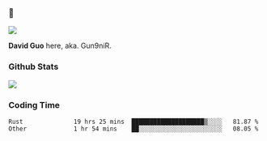 ### 👋

![](https://komarev.com/ghpvc/?username=Gun9niR&label=Total+Views)

**David Guo** here, aka. Gun9niR.

### Github Stats

<img src="https://github-readme-stats.vercel.app/api?username=Gun9niR&count_private=true&show_icons=true&theme=vue-dark&hide_title=true">

### Coding Time

<!--START_SECTION:waka-->

```text
Rust              19 hrs 25 mins  ████████████████████▒░░░░   81.87 %
Other             1 hr 54 mins    ██░░░░░░░░░░░░░░░░░░░░░░░   08.05 %
```

<!--END_SECTION:waka-->
